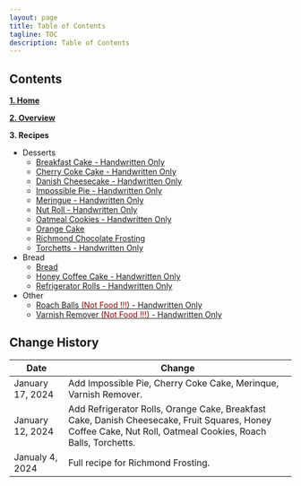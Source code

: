 ```yaml
---
layout: page
title: Table of Contents
tagline: TOC
description: Table of Contents
---
```


## Contents

**[1. Home](index.md)**

**[2. Overview](overview.md)**

**3. Recipes**

  * Desserts
      * [Breakfast Cake - Handwritten Only](./recipes/desserts/breakfastcake.md)
      * [Cherry Coke Cake - Handwritten Only](./recipes/desserts/cherrycokecake.md)
      * [Danish Cheesecake - Handwritten Only](./recipes/desserts/danishcheesecake.md)
      * [Impossible Pie - Handwritten Only](./recipes/desserts/impossiblepie.md)
      * [Meringue - Handwritten Only](./recipes/desserts/meringue.md)
      * [Nut Roll - Handwritten Only](./recipes/desserts/nutroll.md)
      * [Oatmeal Cookies - Handwritten Only](./recipes/desserts/oatmealcookies.md)    
      * [Orange Cake](./recipes/desserts/orangecake.md)
      * [Richmond Chocolate Frosting](./recipes/desserts/richmond.md)
      * [Torchetts - Handwritten Only](./recipes/desserts/torchetts.md)
  * Bread
      * [Bread](./recipes/bread/bread.md)
      * [Honey Coffee Cake - Handwritten Only](./recipes/bread/honeycoffeecake.md)
      * [Refrigerator Rolls - Handwritten Only](./recipes/bread/refrigrolls.md)
  * Other
      * [Roach Balls <font color=darkred>(Not Food !!!)</font> - Handwritten Only](./recipes/other/roachballs.md)
      * [Varnish Remover <font color=darkred>(Not Food !!!)</font> - Handwritten Only](./recipes/other/varnishremover.md)


## Change History

Date | Change
---|---
January 17, 2024 | Add Impossible Pie, Cherry Coke Cake, Merinque, Varnish Remover.
January 12, 2024 | Add Refrigerator Rolls, Orange Cake, Breakfast Cake, Danish Cheesecake, Fruit Squares, Honey Coffee Cake, Nut Roll, Oatmeal Cookies, Roach Balls, Torchetts.
Janualy 4, 2024 | Full recipe for Richmond Frosting.
